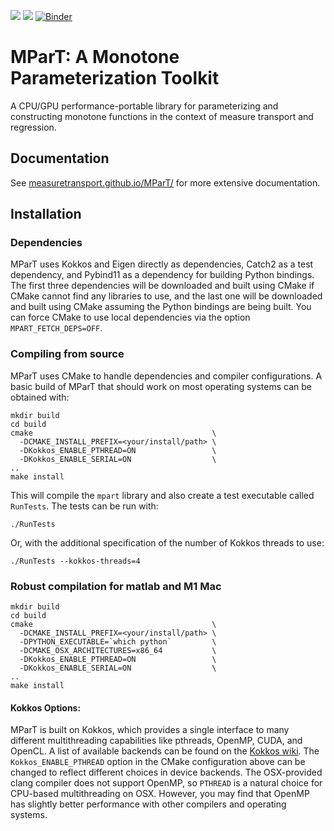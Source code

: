 ![](https://github.com/MeasureTransport/MParT/actions/workflows/build-doc.yml/badge.svg)
![](https://github.com/MeasureTransport/MParT/actions/workflows/build-tests.yml/badge.svg)
[![Binder](https://mybinder.org/badge_logo.svg)](https://mybinder.org/v2/gh/MeasureTransport/MParT-examples/HEAD)

# MParT: A Monotone Parameterization Toolkit
A CPU/GPU performance-portable library for parameterizing and constructing monotone functions in the context of measure transport and regression.

## Documentation
See [measuretransport.github.io/MParT/](https://measuretransport.github.io/MParT/) for more extensive documentation.

## Installation

### Dependencies
MParT uses Kokkos and Eigen directly as dependencies, Catch2 as a test dependency, and Pybind11 as a dependency for building Python bindings. The first three dependencies will be downloaded and built using CMake if CMake cannot find any libraries to use, and the last one will be downloaded and built using CMake assuming the Python bindings are being built. You can force CMake to use local dependencies via the option `MPART_FETCH_DEPS=OFF`.

### Compiling from source
MParT uses CMake to handle dependencies and compiler configurations.   A basic build of MParT that should work on most operating systems can be obtained with:
```
mkdir build
cd build
cmake                                        \
  -DCMAKE_INSTALL_PREFIX=<your/install/path> \
  -DKokkos_ENABLE_PTHREAD=ON                 \
  -DKokkos_ENABLE_SERIAL=ON                  \
..
make install
```
This will compile the `mpart` library and also create a test executable called `RunTests`.  The tests can be run with:
```
./RunTests
```
Or, with the additional specification of the number of Kokkos threads to use:
```
./RunTests --kokkos-threads=4
```
### Robust compilation for matlab and M1 Mac
```
mkdir build
cd build
cmake                                        \
  -DCMAKE_INSTALL_PREFIX=<your/install/path> \
  -DPYTHON_EXECUTABLE=`which python`         \
  -DCMAKE_OSX_ARCHITECTURES=x86_64           \
  -DKokkos_ENABLE_PTHREAD=ON                 \
  -DKokkos_ENABLE_SERIAL=ON                  \
..
make install
```

#### Kokkos Options:
MParT is built on Kokkos, which provides a single interface to many different multithreading capabilities like pthreads, OpenMP, CUDA, and OpenCL.   A list of available backends can be found on the [Kokkos wiki](https://github.com/kokkos/kokkos/blob/master/BUILD.md#device-backends).   The `Kokkos_ENABLE_PTHREAD` option in the CMake configuration above can be changed to reflect different choices in device backends.   The OSX-provided clang compiler does not support OpenMP, so `PTHREAD` is a natural choice for CPU-based multithreading on OSX.   However, you may find that OpenMP has slightly better performance with other compilers and operating systems.

